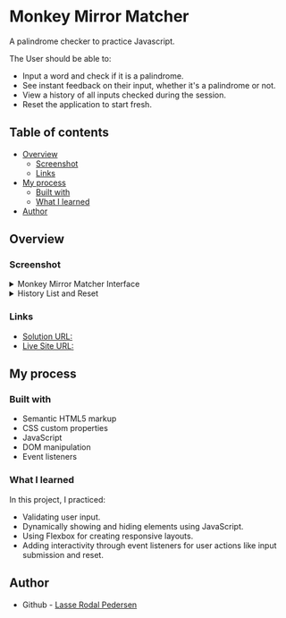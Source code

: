 # Monkey Mirror Matcher

A palindrome checker to practice Javascript.

The User should be able to:
- Input a word and check if it is a palindrome.
- See instant feedback on their input, whether it's a palindrome or not.
- View a history of all inputs checked during the session.
- Reset the application to start fresh.

## Table of contents

- [Overview](#overview)
  - [Screenshot](#screenshot)
  - [Links](#links)
- [My process](#my-process)
  - [Built with](#built-with)
  - [What I learned](#what-i-learned)
- [Author](#author)

## Overview

### Screenshot

<details>
  <summary>Monkey Mirror Matcher Interface</summary>
  <img src="./Media/screenshots/interface.png" alt="Monkey Mirror Matcher Interface" width="600"/>
</details>

<details>
  <summary>History List and Reset</summary>
  <img src="./Media/screenshots/history_and_reset.png" alt="Monkey Mirror Matcher History List and Reset" width="600"/>
</details>

### Links

- [Solution URL:](https://github.com/Lasse-Rodal/Monkey-Mirror-Matcher)
- [Live Site URL:](https://lasse-rodal.github.io/Monkey-Mirror-Matcher/)

## My process

### Built with

- Semantic HTML5 markup
- CSS custom properties
- JavaScript
- DOM manipulation
- Event listeners

### What I learned

In this project, I practiced:

- Validating user input.
- Dynamically showing and hiding elements using JavaScript.
- Using Flexbox for creating responsive layouts.
- Adding interactivity through event listeners for user actions like input submission and reset.

## Author

- Github - [Lasse Rodal Pedersen](https://github.com/Lasse-Rodal)

